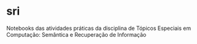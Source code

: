 # sri
Notebooks das atividades práticas da disciplina de Tópicos Especiais em Computação: Semântica e Recuperação de Informação
